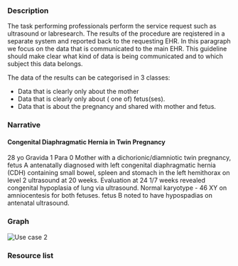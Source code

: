 ### Description
The task performing professionals perform the service request such as ultrasound or labresearch. The results of the procedure are reqistered in a separate system and reported back to the requesting EHR. In this paragraph we focus on the data that is communicated to the main EHR. This guideline should make clear what kind of data is being communicated and to which subject this data belongs.

The data  of the results can be categorised in 3 classes:
* Data that is clearly only about the mother
* Data that is clearly only about ( one of) fetus(ses).
* Data that is about the pregnancy and shared with mother and fetus.

### Narrative
#### Congenital Diaphragmatic Hernia in Twin Pregnancy
28 yo Gravida 1 Para 0 Mother with a dichorionic/diamniotic twin pregnancy, fetus A antenatally diagnosed with left congenital diaphragmatic hernia (CDH) containing small bowel, spleen and stomach in the left hemithorax on level 2 ultrasound at 20 weeks. Evaluation at 24 1/7 weeks revealed congenital hypoplasia of lung via ultrasound. Normal karyotype - 46 XY on amniocentesis for both fetuses. fetus B noted to have hypospadias on antenatal ultrasound. 
  
### Graph
![Use case 2](usecase2.png "Use case 2 Result Reporting")

### Resource list